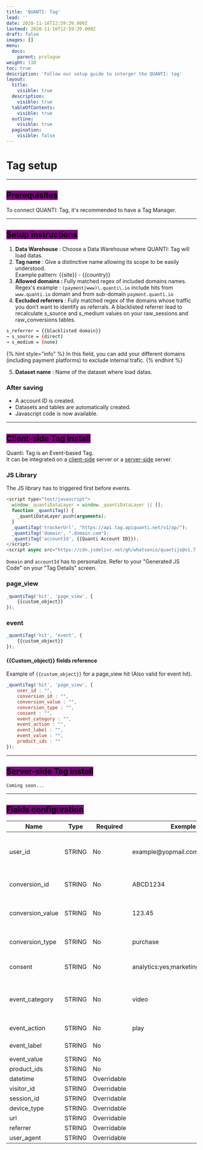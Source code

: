 ```yaml
---
title: 'QUANTI: Tag'
lead: ''
date: 2020-11-16T12:59:39.000Z
lastmod: 2020-11-16T12:59:39.000Z
draft: false
images: []
menu:
  docs:
    parent: prologue
weight: 110
toc: true
description: 'Follow our setup guide to interger the QUANTI: tag'
layout:
  title:
    visible: true
  description:
    visible: true
  tableOfContents:
    visible: true
  outline:
    visible: true
  pagination:
    visible: false
---
```


# Tag setup

***

## <mark style="background-color:purple;">Prerequisites</mark>

To connect QUANTI: Tag, it's recommended to have a Tag Manager.

***

## <mark style="background-color:purple;">Setup instructions</mark>

1. **Data Warehouse** : Choose a Data Warehouse where QUANTI: Tag will load datas.
2. **Tag name** : Give a distinctive name allowing its scope to be easily understood.\
   Example pattern: \{{site\}} - \{{country\}}
3. **Allowed domains :** Fully matched regex of included domains names.\
   Regex's example : `(payment|www)\.quanti\.io` include hits from `www.quanti.io` domain and from sub-domain `payment.quanti.io`
4. **Excluded referrers** : Fully matched regex of the domains whose traffic you don’t want to identify as referrals. A blacklisted referrer lead to recalculate s\_source and s\_medium values on your raw\_sessions and raw\_conversions tables.&#x20;

```bash
s_referrer = {{blacklisted domain}}
→ s_source = (direct)
→ s_medium = (none)
```

{% hint style="info" %}
In this field, you can add your different domains (including payment platforms) to exclude internal trafic.
{% endhint %}

5. **Dataset name** : Name of the dataset where load datas.

### After saving

* A account ID is created.
* Datasets and tables are automatically created.
* Javascript code is now available.

***

## <mark style="background-color:purple;">Client-side Tag install</mark>

Quanti: Tag is an Event-based Tag.\
It can be integrated on a [client-side](index.md#client-side-installation) server or a [server-side](index.md#server-side-installation) server.

### JS Library

The JS library has to triggered first before events.

```javascript
<script type="text/javascript">
  window._quantiDataLayer = window._quantiDataLayer || [];
  function _quantiTag() {
    _quantiDataLayer.push(arguments);
  }
  _quantiTag('trackerUrl', "https://api.tag.apiquanti.net/v1/ap/");
  _quantiTag('domain', ".domain.com");
  _quantiTag('accountId', {{Quanti Account ID}});
</script>
<script async src="https://cdn.jsdelivr.net/gh/whatsonio/quantijs@v1.7.3/dist/src.min.js"></script>
```

`Domain` and `accountId` has to personalize. Refer to your "Generated JS Code" on your "Tag Details" screen.

### page\_view

```javascript
_quantiTag('hit', 'page_view', {
    {{custom_object}}
});
```

### event

```javascript
_quantiTag('hit', 'event', {
    {{custom_object}}
});
```

#### \{{Custom\_object\}} fields reference

Example of `{{custom_object}}` for a page\_view hit (Also valid for event hit).

```javascript
_quantiTag('hit', 'page_view', {
    user_id : "",
    conversion_id : "",
    conversion_value : "",
    conversion_type : "",
    consent : "",
    event_category : "",
    event_action : "",
    event_label : "",
    event_value : "",
    product_ids : ""
});
```

***

## <mark style="background-color:purple;">Server-side Tag install</mark>

`Coming soon...`

***

## <mark style="background-color:purple;">Fields configuration</mark>

<table><thead><tr><th width="187">Name</th><th width="109">Type</th><th width="119">Required</th><th width="208">Exemple Value</th><th>Description</th></tr></thead><tbody><tr><td>user_id</td><td>STRING</td><td>No</td><td>example@yopmail.com</td><td>The IDD used to recognize a logged-in user</td></tr><tr><td>conversion_id</td><td>STRING</td><td>No</td><td>ABCD1234</td><td>The unique ID of a transaction</td></tr><tr><td>conversion_value</td><td>STRING</td><td>No</td><td>123.45</td><td>The monetary value of the transaction</td></tr><tr><td>conversion_type</td><td>STRING</td><td>No</td><td>purchase</td><td>The conversion type</td></tr><tr><td>consent</td><td>STRING</td><td>No</td><td>analytics:yes;marketing:yes;retargeting:no</td><td>User consent collected</td></tr><tr><td>event_category</td><td>STRING</td><td>No</td><td>video</td><td>Typically the object that was interacted with</td></tr><tr><td>event_action</td><td>STRING</td><td>No</td><td>play</td><td>The type of interaction</td></tr><tr><td>event_label</td><td>STRING</td><td>No</td><td></td><td>Usefull to categorize </td></tr><tr><td>event_value</td><td>STRING</td><td>No</td><td></td><td></td></tr><tr><td>product_ids</td><td>STRING</td><td>No</td><td></td><td></td></tr><tr><td>datetime</td><td>STRING</td><td>Overridable</td><td></td><td></td></tr><tr><td>visitor_id</td><td>STRING</td><td>Overridable</td><td></td><td></td></tr><tr><td>session_id</td><td>STRING</td><td>Overridable</td><td></td><td></td></tr><tr><td>device_type</td><td>STRING</td><td>Overridable</td><td></td><td></td></tr><tr><td>url</td><td>STRING</td><td>Overridable</td><td></td><td></td></tr><tr><td>referrer</td><td>STRING</td><td>Overridable</td><td></td><td></td></tr><tr><td>user_agent</td><td>STRING</td><td>Overridable</td><td></td><td></td></tr></tbody></table>

